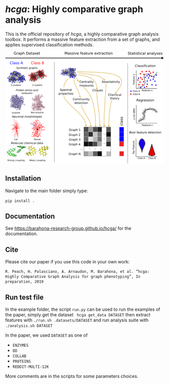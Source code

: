 # *hcga*: Highly comparative graph analysis

This is the official repository of *hcga*, a highly comparative graph analysis toolbox. It performs a massive feature extraction from a set of graphs, and applies supervised classification methods. 

<p align="center">
  <img src="docs/artwork/hcga_workflow.png" width="800" />
</p>

## Installation

Navigate to the main folder simply type:

```pip install .```

## Documentation

See https://barahona-research-group.github.io/hcga/ for the documentation. 

## Cite

Please cite our paper if you use this code in your own work:

```
R. Peach, H. Palasciano, A. Arnaudon, M. Barahona, et al. “hcga: Highly Comparative Graph Analysis for graph phenotyping”, In preparation, 2019

```

## Run test file

In the example folder, the script ``run.py`` can be used to run the examples of the paper, simply get the dataset
``` hcga get_data DATASET```
then extract features with
```./run.sh .datasets/DATASET```
and run analysis suite with
```./analysis.sh DATASET```

In the paper, we used ``DATASET`` as one of 
* ``ENZYMES``
* ``DD``
* ``COLLAB``
* ``PROTEINS``
* ``REDDIT-MULTI-12K``

More comments are in the scripts for some parameters choices. 

